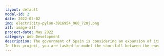 ```yaml
---
layout: default
modal-id: 2
date: 2022-05-02
img: electricity-pylon-3916954_960_720j.png
alt: image-alt
project-date: May 2022
category: Web Development
description: The government of Spain is considering an expansion of its renewable energy resource infrastructure investments.
In this project, you are tasked to model the shortfall between the energy generated by means of fossil fuels and various renewable sources - for the country of Spain. The daily shortfall, which will be referred to as the target variable, will be modelled as a function of various city-specific weather features such as `pressure`, `wind speed`, `humidity`, etc..
---
```


